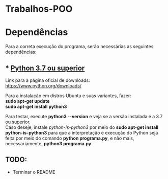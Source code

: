 # Trabalhos-POO

# Dependências

Para a correta execução do programa, serâo necessárias as seguintes dependências:

## * [Python 3.7 ou superior](https://www.python.org)

Link para a página oficial de downloads: https://www.python.org/downloads/

Para a instalação em distros Ubuntu e suas variantes, fazer:\
**sudo apt-get update**\
**sudo apt-get install python3**

Para testar, execute **python3 --version** e veja se a versão instalada é a 3.7 ou superior.\
Caso deseje, instale *python-is-python3* por meio do **sudo apt-get install python-is-python3** para que a interpretação e execução do Python seja feita por meio do comando **python programa.py**, e não mais, necessariamente, **python3 programa.py** 

## TODO:
* Terminar o README